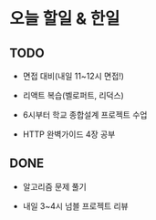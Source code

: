 # 오늘 할일 & 한일

## TODO

- 면접 대비(내일 11~12시 면접!)

- 리액트 복습(벨로퍼트, 리덕스)

- 6시부터 학교 종합설계 프로젝트 수업

- HTTP 완벽가이드 4장 공부

## DONE

- 알고리즘 문제 풀기

- 내일 3~4시 넘블 프로젝트 리뷰
